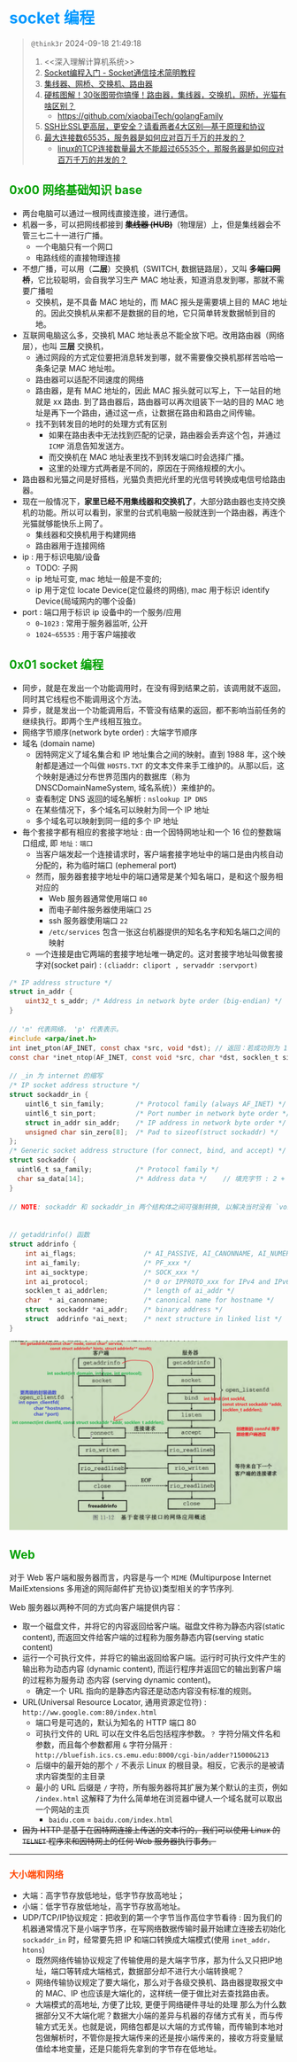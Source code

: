 # <font color=#0099ff> **socket 编程** </font>

> `@think3r` 2024-09-18 21:49:18 <br/>
>
> 1. <<深入理解计算机系统>>
> 2. [Socket编程入门 - Socket通信技术简明教程](https://www.dotcpp.com/course/socket/)
> 3. [集线器、网桥、交换机、路由器](https://zhuanlan.zhihu.com/p/649762444)
> 4. [硬核图解！30张图带你搞懂！路由器，集线器，交换机，网桥，光猫有啥区别？](https://golangguide.top/%E8%AE%A1%E7%AE%97%E6%9C%BA%E5%9F%BA%E7%A1%80/%E7%BD%91%E7%BB%9C%E5%9F%BA%E7%A1%80/%E6%A0%B8%E5%BF%83%E7%9F%A5%E8%AF%86%E7%82%B9/%E7%A1%AC%E6%A0%B8%E5%9B%BE%E8%A7%A3%EF%BC%8130%E5%BC%A0%E5%9B%BE%E5%B8%A6%E4%BD%A0%E6%90%9E%E6%87%82%EF%BC%81%E8%B7%AF%E7%94%B1%E5%99%A8%EF%BC%8C%E9%9B%86%E7%BA%BF%E5%99%A8%EF%BC%8C%E4%BA%A4%E6%8D%A2%E6%9C%BA%EF%BC%8C%E7%BD%91%E6%A1%A5%EF%BC%8C%E5%85%89%E7%8C%AB%E6%9C%89%E5%95%A5%E5%8C%BA%E5%88%AB%EF%BC%9F.html)
>    - <https://github.com/xiaobaiTech/golangFamily>
> 5. [SSH比SSL更高层，更安全？请看两者4大区别—基于原理和协议](https://www.51cto.com/article/594591.html)
> 6. [最大连接数65535，服务器是如何应对百万千万的并发的？](https://zhuanlan.zhihu.com/p/646383328)
>    - [linux的TCP连接数量最大不能超过65535个，那服务器是如何应对百万千万的并发的？](https://www.zhihu.com/question/384470425)

## <font color=#009A000> 0x00 网络基础知识 base </font>

- 两台电脑可以通过一根网线直接连接，进行通信。
- 机器一多，可以把网线都接到 ~~**集线器 (HUB)**~~（物理层）上，但是集线器会不管三七二十一进行广播。
  - 一个电脑只有一个网口
  - 电路线缆的直接物理连接
- 不想广播，可以用（**二层**）交换机（SWITCH, 数据链路层），又叫 ~~**多端口网桥**~~，它比较聪明，会自我学习生产 MAC 地址表，知道消息发到哪，那就不需要广播啦
  - 交换机，是不具备 MAC 地址的，而 MAC 报头是需要填上目的 MAC 地址的。因此交换机从来都不是数据的目的地，它只简单转发数据帧到目的地。
- 互联网电脑这么多，交换机 MAC 地址表总不能全放下吧。改用路由器（网络层），也叫 **三层** 交换机，
  - 通过网段的方式定位要把消息转发到哪，就不需要像交换机那样苦哈哈一条条记录 MAC 地址啦。
  - 路由器可以适配不同速度的网络
  - 路由器，是有 MAC 地址的，因此 MAC 报头就可以写上，下一站目的地就是 xx 路由. 到了路由器后，路由器可以再次组装下一站的目的 MAC 地址是再下一个路由，通过这一点，让数据在路由和路由之间传输。
  - 找不到转发目的地时的处理方式有区别
    - 如果在路由表中无法找到匹配的记录，路由器会丢弃这个包，并通过 `ICMP` 消息告知发送方。
    - 而交换机在 MAC 地址表里找不到转发端口时会选择广播。
    - 这里的处理方式两者是不同的，原因在于网络规模的大小。
- 路由器和光猫之间是好搭档，光猫负责把光纤里的光信号转换成电信号给路由器。
- 现在一般情况下，**家里已经不用集线器和交换机了**，大部分路由器也支持交换机的功能。所以可以看到，家里的台式机电脑一般就连到一个路由器，再连个光猫就够能快乐上网了。
  - 集线器和交换机用于构建网络
  - 路由器用于连接网络
- ip : 用于标识电脑/设备
  - TODO: 子网
  - ip 地址可变, mac 地址一般是不变的;
  - ip 用于定位 locate Device(定位最终的网络), mac 用于标识 identify Device(局域网内的哪个设备)
- port : 端口用于标识 ip 设备中的一个服务/应用
  - `0~1023`  :   常用于服务器监听, 公开
  - `1024~65535`  : 用于客户端接收

## <font color=#009A000> 0x01 socket 编程 </font>

- 同步，就是在发出一个功能调用时，在没有得到结果之前，该调用就不返回，同时其它线程也不能调用这个方法。
- 异步，就是发出一个功能调用后，不管没有结果的返回，都不影响当前任务的继续执行。即两个生产线相互独立。
- 网络字节顺序(network byte order) : 大端字节顺序
- 域名 (domain name)
  - 因特网定义了域名集合和 IP 地址集合之间的映射。直到 1988 年，这个映射都是通过一个叫做 `H0STS.TXT` 的文本文件来手工维护的。从那以后，这个映射是通过分布世界范围内的数据库（称为 DNSCDomainNameSystem, 域名系统））来维护的。
  - 查看制定 DNS 返回的域名解析 : `nslookup IP DNS`
  - 在某些情况下，多个域名可以映射为同一个 IP 地址
  - 多个域名可以映射到同一组的多个 IP 地址
- 毎个套接字都有相应的套接字地址 : 由一个因特网地址和一个 16 位的整数端口组成, 即 `地址：端口`
  - 当客户端发起一个连接请求时，客户端套接字地址中的端口是由内核自动分配的，称为临时端口 (ephemeral port)
  - 然而，服务器套接字地址中的端口通常是某个知名端口，是和这个服务相对应的
    - Web 服务器通常使用端口 `80`
    - 而电子邮件服务器使用端口 `25`
    - ssh 服务器使用端口 `22`
    - `/etc/services` 包含一张这台机器提供的知名名字和知名端口之间的映射
  - —个连接是由它两端的套接字地址唯一确定的。这对套接字地址叫做套接字对(socket pair) : `(cliaddr: cliport , servaddr :servport)`

```c
/* IP address structure */
struct in_addr {
    uint32_t s_addr; /* Address in network byte order (big-endian) */
}

// 'n' 代表网络， 'p' 代表表示。
#include <arpa/inet.h>
int inet_pton(AF_INET, const chax *src, void *dst); // 返回：若成功则为 1，若 src 为非法点分十进制地址则为 0, 若出错则为一1。
const char *inet_ntop(AF_INET, const void *src, char *dst, socklen_t size); // 返回：若成功则指向点分十进制字符串的指针，若出错则为 NULL

// _in 为 internet 的缩写
/* IP socket address structure */
struct sockaddr_in {
    uintl6_t sin_family;        /* Protocol family (always AF_INET) */
    uintl6_t sin_port;          /* Port number in network byte order */   // 16bit 端口号
    struct in_addr sin_addr;    /* IP address in network byte order */    // IP　地址
    unsigned char sin_zero[8];  /* Pad to sizeof(struct sockaddr) */
};
/* Generic socket address structure (for connect, bind, and accept) */
struct sockaddr {
  uintl6_t sa_family;           /* Protocol family */
  char sa_data[14];             /* Address data */    // 填充字节 : 2 + 4 + 8 = 14 ; sizeof(sockaddr) = sizeof(sockaddr_in)
}

// NOTE: sockaddr 和 sockaddr_in 两个结构体之间可强制转换, 以解决当时没有 `void*` 的问题


// getaddrinfo() 函数
struct addrinfo {
    int ai_flags;                 /* AI_PASSIVE, AI_CANONNAME, AI_NUMERICHOST */
    int ai_family;                /* PF_xxx */                                // IPV*/IPV4/IPV6
    int ai_socktype;              /* SOCK_xxx */                              // TCP/UDP
    int ai_protocol;              /* 0 or IPPROTO_xxx for IPv4 and IPv6 */
    socklen_t ai_addrlen;         /* length of ai_addr */
    char  * ai_canonname;         /* canonical name for hostname */
    struct  sockaddr *ai_addr;    /* binary address */
    struct  addrinfo *ai_next;    /* next structure in linked list */         // 链表...
}
```

![socket_func](../image/socketFunc.png)

## <font color=#009A000> Web </font>

对于 Web 客户端和服务器而言，内容是与一个 `MIME` (Multipurpose Internet MailExtensions 多用途的网际邮件扩充协议)类型相关的字节序列.

Web 服务器以两种不同的方式向客户端提供内容：

- 取一个磁盘文件，并将它的内容返回给客户端。磁盘文件称为静态内容(static content), 而返回文件给客户端的过程称为服务静态内容(serving static content)
- 运行一个可执行文件，并将它的输出返回给客户端。运行时可执行文件产生的输出称为动态内容 (dynamic content), 而运行程序并返回它的输出到客户端的过程称为服务动 态内容 (serving dynamic content)。
  - 确定一个 URL 指向的是静态内容还是动态内容没有标准的规则。
- URL(Universal Resource Locator, 通用资源定位符) : `http://ww.google.com:80/index.html`
  - 端口号是可选的，默认为知名的 HTTP 端口 80
  - 可执行文件的 URL 可以在文件名后包括程序参数。`？` 字符分隔文件名和参数，而且每个参数都用 `&` 字符分隔开 : `http://bluefish.ics.cs.emu.edu:8000/cgi-bin/adder?15000&213`
  - 后缀中的最开始的那个 `/` 不表示 Linux 的根目录。相反，它表示的是被请求内容类型的主目录
  - 最小的 URL 后缀是 `/` 字符，所有服务器将其扩展为某个默认的主页，例如 `/index.html` 这解释了为什么简单地在浏览器中键人一个域名就可以取出一个网站的主页
    - `baidu.com` = `baidu.com/index.html`
- ~~因为 HTTP 是基于在因特网连接上传送的文本行的，我们可以使用 Linux 的 `TELNET` 程序来和因特网上的任何 Web 服务器执行事务。~~

---

### <font color=#FF4500> 大小端和网络 </font>

- 大端：高字节存放低地址，低字节存放高地址；
- 小端：低字节存放低地址，高字节存放高地址。
- UDP/TCP/IP协议规定：把收到的第一个字节当作高位字节看待 : 因为我们的机器通常情况下是小端字节序，在写网络数据传输时最开始建立连接去初始化 `sockaddr_in` 时，经常要先把 IP 和端口转换成大端模式(使用 `inet_addr，htons`)
  - 既然网络传输协议规定了传输使用的是大端字节序，那为什么又只把IP地址，端口等转成大端格式，数据部分却不进行大小端转换呢？
  - 网络传输协议规定了要大端化，那么对于各级交换机、路由器提取报文中的 MAC、IP 也应该是大端化的，这样统一便于做比对去查找路由表。
  - 大端模式的高地址, 方便了比较, 更便于网络硬件寻址的处理
  那么为什么数据部分又不大端化呢？数据大小端的差异与机器的存储方式有关，而与传输方式无关。也就是说，网络包都是以大端的方式传输，而传输到本地对包做解析时，不管你是按大端传来的还是按小端传来的，接收方将变量赋值给本地变量，还是只能将先拿到的字节存在低地址。
